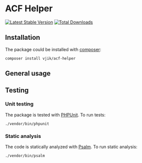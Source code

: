 # ACF Helper

[![Latest Stable Version](https://poser.pugx.org/vjik/acf-helper/v/stable.png)](https://packagist.org/packages/vjik/acf-helper)
[![Total Downloads](https://poser.pugx.org/vjik/acf-helper/downloads.png)](https://packagist.org/packages/vjik/acf-helper)


## Installation

The package could be installed with [composer](https://getcomposer.org/download/):

```
composer install vjik/acf-helper
```

## General usage

## Testing

### Unit testing

The package is tested with [PHPUnit](https://phpunit.de/). To run tests:

```shell
./vendor/bin/phpunit
```

### Static analysis

The code is statically analyzed with [Psalm](https://psalm.dev/). To run static analysis:

```shell
./vendor/bin/psalm
```
